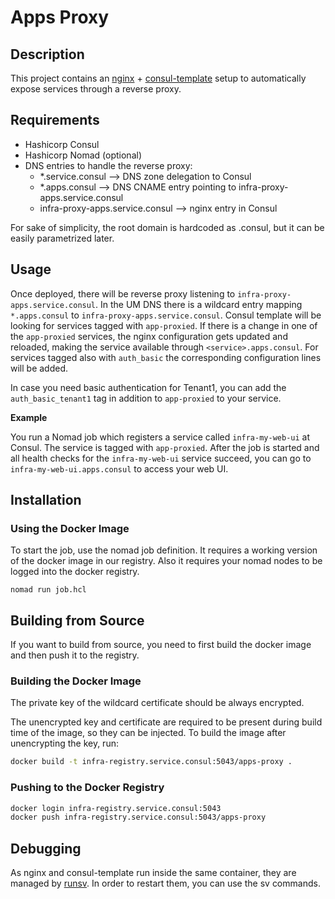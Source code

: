 # Apps Proxy

## Description

This project contains an [nginx](https://nginx.org/) + [consul-template](https://github.com/hashicorp/consul-template) setup to automatically expose services through a reverse proxy.

## Requirements

- Hashicorp Consul
- Hashicorp Nomad (optional)
- DNS entries to handle the reverse proxy:
  - *.service.consul --> DNS zone delegation to Consul
  - *.apps.consul --> DNS CNAME entry pointing to infra-proxy-apps.service.consul
  - infra-proxy-apps.service.consul --> nginx entry in Consul

For sake of simplicity, the root domain is hardcoded as .consul, but it can be easily parametrized later.


## Usage

Once deployed, there will be reverse proxy listening to `infra-proxy-apps.service.consul`. In the UM DNS there is a wildcard entry mapping `*.apps.consul` to `infra-proxy-apps.service.consul`. Consul template will be looking for services tagged with `app-proxied`. If there is a change in one of the `app-proxied` services, the nginx configuration gets updated and reloaded, making the service available through `<service>.apps.consul`. For services tagged also with `auth_basic` the corresponding configuration lines will be added.

In case you need basic authentication for Tenant1, you can add the `auth_basic_tenant1` tag in addition to `app-proxied` to your service.

**Example**

You run a Nomad job which registers a service called `infra-my-web-ui` at Consul. The service is tagged with `app-proxied`. After the job is started and all health checks for the `infra-my-web-ui` service succeed, you can go to `infra-my-web-ui.apps.consul` to access your web UI.

## Installation

### Using the Docker Image

To start the job, use the nomad job definition. It requires a working version of the docker image in our registry. Also it requires your nomad nodes to be logged into the docker registry.

```
nomad run job.hcl
```


## Building from Source

If you want to build from source, you need to first build the docker image and then push it to the registry.

### Building the Docker Image

The private key of the wildcard certificate should be always encrypted.

The unencrypted key and certificate are required to be present during build time of the image, so they can be injected. To build the image after unencrypting the key, run:

```sh
docker build -t infra-registry.service.consul:5043/apps-proxy .
```

### Pushing to the Docker Registry

```sh
docker login infra-registry.service.consul:5043
docker push infra-registry.service.consul:5043/apps-proxy
```

## Debugging

As nginx and consul-template run inside the same container, they are managed by [runsv](http://smarden.org/runit/sv.8.html).
In order to restart them, you can use the sv commands.
